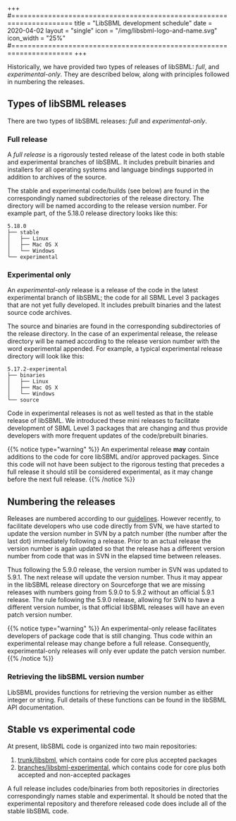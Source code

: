+++
#=====================================================================
title      = "LibSBML development schedule"
date       = 2020-04-02
layout     = "single"
icon       = "/img/libsbml-logo-and-name.svg"
icon_width = "25%"
#=====================================================================
+++

Historically, we have provided two types of releases of libSBML: _full_, and _experimental-only_. They are described below, along with principles followed in numbering the releases.


## Types of libSBML releases

There are two types of libSBML releases: _full_ and _experimental-only_.

### Full release

A _full release_ is a rigorously tested release of the latest code in both stable and experimental branches of libSBML. It includes prebuilt binaries and installers for all operating systems and language bindings supported in addition to archives of the source.

The stable and experimental code/builds (see below) are found in the correspondingly named subdirectories of the release directory. The directory will be named according to the release version number. For example part, of the 5.18.0 release directory looks like this:

    5.18.0
    ├── stable
    │   ├── Linux
    │   ├── Mac OS X
    │   └── Windows
    └── experimental

### Experimental only

An _experimental-only_ release is a release of the code in the latest experimental branch of libSBML; the code for all SBML Level 3 packages that are not yet fully developed. It includes prebuilt binaries and the latest source code archives.

The source and binaries are found in the corresponding subdirectories of the release directory. In the case of an experimental release, the release directory will be named according to the release version number with the word experimental appended.  For example, a typical experimental release directory will look like this:

    5.17.2-experimental
    ├── binaries
    │   ├── Linux
    │   ├── Mac OS X
    │   └── Windows
    └── source

Code in experimental releases is not as well tested as that in the stable release of libSBML. We introduced these mini releases to facilitate development of SBML Level&nbsp;3 packages that are changing and thus provide developers with more frequent updates of the code/prebuilt binaries.

{{% notice type="warning" %}}
An experimental release **may** contain additions to the code for core libSBML and/or approved packages. Since this code will not have been subject to the rigorous testing that precedes a full release it should still be considered experimental, as it may change before the next full release.
{{% /notice %}}


## Numbering the releases

Releases are numbered according to our [guidelines](release-numbering). However recently, to facilitate developers who use code directly from SVN, we have started to update the version number in SVN by a patch number (the number after the last dot) immediately following a release. Prior to an actual release the version number is again updated so that the release has a different version number from code that was in SVN in the elapsed time between releases.

Thus following the 5.9.0 release, the version number in SVN was updated to 5.9.1. The next release will update the version number. Thus it may appear in the libSBML release directory on Sourceforge that we are missing releases with numbers going from 5.9.0 to 5.9.2 without an official 5.9.1 release. The rule following the 5.9.0 release, allowing for SVN to have a different version number, is that official libSBML releases will have an even patch version number.

{{% notice type="warning" %}}
An experimental-only release facilitates developers of package code that is still changing. Thus code within an experimental release may change before a full release. Consequently, experimental-only releases will only ever update the patch version number.
{{% /notice %}}

### Retrieving the libSBML version number

LibSBML provides functions for retrieving the version number as either integer or string. Full details of these functions can be found in the libSBML API documentation.


## Stable vs experimental code

At present, libSBML code is organized into two main repositories:

1. [trunk/libsbml](https://svn.code.sf.net/p/sbml/code/trunk/libsbml/), which contains code for core plus accepted packages
2. [branches/libsbml-experimental](https://svn.code.sf.net/p/sbml/code/branches/libsbml-experimental/), which contains code for core plus both accepted and non-accepted packages

A full release includes code/binaries from both repositories in directories correspondingly names stable and experimental. It should be noted that the experimental repository and therefore released code does include all of the stable libSBML code.
